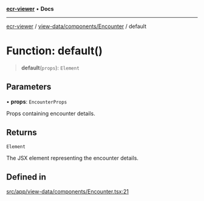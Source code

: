 [**ecr-viewer**](../../../../README.md) • **Docs**

***

[ecr-viewer](../../../../README.md) / [view-data/components/Encounter](../README.md) / default

# Function: default()

> **default**(`props`): `Element`

## Parameters

• **props**: `EncounterProps`

Props containing encounter details.

## Returns

`Element`

The JSX element representing the encounter details.

## Defined in

[src/app/view-data/components/Encounter.tsx:21](https://github.com/CDCgov/phdi/blob/55d1a87d29da9da2522ba2a73bc122cba666b133/containers/ecr-viewer/src/app/view-data/components/Encounter.tsx#L21)
